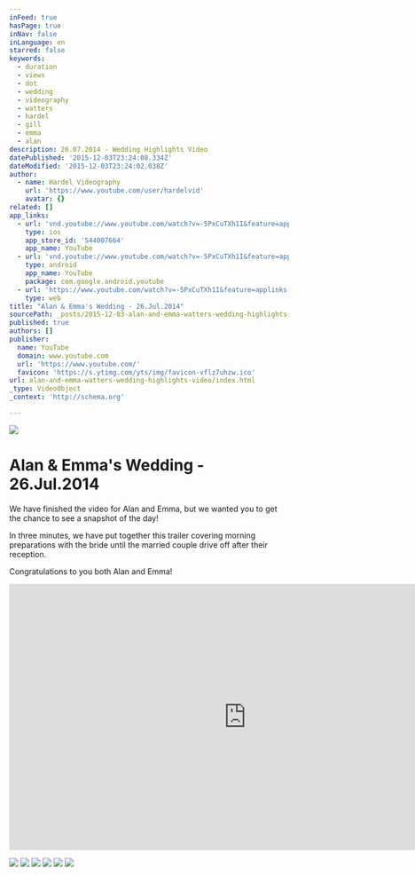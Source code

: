 ```yaml
---
inFeed: true
hasPage: true
inNav: false
inLanguage: en
starred: false
keywords:
  - duration
  - views
  - dot
  - wedding
  - videography
  - watters
  - hardel
  - gill
  - emma
  - alan
description: 26.07.2014 - Wedding Highlights Video
datePublished: '2015-12-03T23:24:08.334Z'
dateModified: '2015-12-03T23:24:02.038Z'
author:
  - name: Hardel Videography
    url: 'https://www.youtube.com/user/hardelvid'
    avatar: {}
related: []
app_links:
  - url: 'vnd.youtube://www.youtube.com/watch?v=-5PxCuTXh1I&feature=applinks'
    type: ios
    app_store_id: '544007664'
    app_name: YouTube
  - url: 'vnd.youtube://www.youtube.com/watch?v=-5PxCuTXh1I&feature=applinks'
    type: android
    app_name: YouTube
    package: com.google.android.youtube
  - url: 'https://www.youtube.com/watch?v=-5PxCuTXh1I&feature=applinks'
    type: web
title: "Alan & Emma's Wedding - 26.Jul.2014"
sourcePath: _posts/2015-12-03-alan-and-emma-watters-wedding-highlights-video.md
published: true
authors: []
publisher:
  name: YouTube
  domain: www.youtube.com
  url: 'https://www.youtube.com/'
  favicon: 'https://s.ytimg.com/yts/img/favicon-vflz7uhzw.ico'
url: alan-and-emma-watters-wedding-highlights-video/index.html
_type: VideoObject
_context: 'http://schema.org'

---
```

![](https://s3-us-west-2.amazonaws.com/the-grid-img/p/ede0e27a957d9b68534d3d31734f48df915889ff.jpg)

# Alan & Emma's Wedding - 26.Jul.2014

We have finished the video for Alan and Emma, but we wanted you to get the chance to see a snapshot of the day!

In three minutes, we have put together this trailer covering morning preparations with the bride until the married couple drive off after their reception.

Congratulations to you both Alan and Emma!

<iframe src="https://cdn.embedly.com/widgets/media.html?src=https%3A%2F%2Fwww.youtube.com%2Fembed%2F-5PxCuTXh1I%3Ffeature%3Doembed&amp;url=https%3A%2F%2Fwww.youtube.com%2Fwatch%3Fv%3D-5PxCuTXh1I&amp;image=https%3A%2F%2Fi.ytimg.com%2Fvi%2F-5PxCuTXh1I%2Fhqdefault.jpg&amp;key=b7d04c9b404c499eba89ee7072e1c4f7&amp;type=text%2Fhtml&amp;schema=youtube" width="854" height="480" scrolling="no" frameborder="0" allowfullscreen="allowfullscreen" style=""></iframe>

![](https://s3-us-west-2.amazonaws.com/the-grid-img/p/bd515eb432498f33437e426dc220e8128a9cd8b3.jpg)
![](https://the-grid-user-content.s3-us-west-2.amazonaws.com/3cc83b6e-eab2-48e6-a768-1ee9f2d564ec.jpg)
![](https://the-grid-user-content.s3-us-west-2.amazonaws.com/16a74517-a0e4-401a-8b63-f67c43c37c89.jpg)
![](https://the-grid-user-content.s3-us-west-2.amazonaws.com/5cc08209-43be-4679-8b7a-c33f2e9e9765.jpg)
![](https://the-grid-user-content.s3-us-west-2.amazonaws.com/c3db63fb-46ec-4699-8b6c-9090a5c91a78.jpg)
![](https://the-grid-user-content.s3-us-west-2.amazonaws.com/c17a00e1-2901-4d0c-9fe6-67cb2beab2b8.jpg)